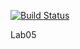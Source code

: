 [![Build Status](https://travis-ci.com/SerdukovaM/lab05.svg?branch=master)](https://travis-ci.com/SerdukovaM/lab05)

Lab05
